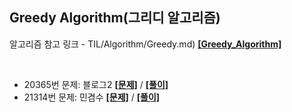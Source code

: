 ## Greedy Algorithm(그리디 알고리즘)

알고리즘 참고 링크 - TIL/Algorithm/Greedy.md) **[[Greedy_Algorithm]](https://github.com/GGamangCoder/TIL/blob/main/Algorithm/Greedy.md)**

<br>

* 20365번 문제: 블로그2 **[[문제]](https://www.acmicpc.net/problem/20365)** / **[[풀이]](20365.py)**
* 21314번 문제: 민겸수 **[[문제]](https://www.acmicpc.net/problem/21314)** / **[[풀이]](21314.py)**
